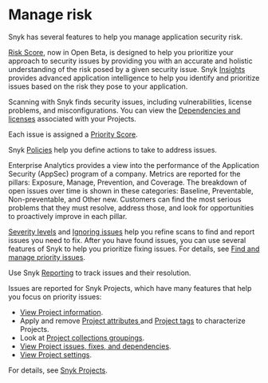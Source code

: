 # Manage risk

Snyk has several features to help you manage application security risk.

[Risk Score](../manage-issues/prioritizing-issues/risk-score.md), now in Open Beta, is designed to help you prioritize your approach to security issues by providing you with an accurate and holistic understanding of the risk posed by a given security issue. Snyk [Insights](../manage-issues/insights/) provides advanced application intelligence to help you identify and prioritize issues based on the risk they pose to your application.

Scanning with Snyk finds security issues, including vulnerabilities, license problems, and misconfigurations. You can view the [Dependencies and licenses](../manage-issues/dependencies-and-licenses/) associated with your Projects.

Each issue is assigned a [Priority Score](../manage-issues/prioritizing-issues/priority-score.md).&#x20;

Snyk [Policies](../manage-issues/policies/) help you define actions to take to address issues.

Enterprise Analytics provides a view into the performance of the Application Security (AppSec) program of a company. Metrics are reported for the pillars: Exposure, Manage, Prevention, and Coverage. The breakdown of open issues over time is shown in these categories: Baseline, Preventable, Non-preventable, and Other new. Customers can find the most serious problems that they must resolve, address those, and look for opportunities to proactively improve in each pillar.

&#x20;[Severity levels](../manage-issues/prioritizing-issues/severity-levels.md) and [Ignoring issues](../manage-issues/priorities-for-fixing-issues/ignore-issues.md) help you refine scans to find and report issues you need to fix. After you have found issues, you can use several features of Snyk to help you prioritize fixing issues. For details, see [Find and manage priority issues](../manage-issues/priorities-for-fixing-issues/).

Use Snyk [Reporting](../manage-issues/reporting/) to track issues and their resolution.

Issues are reported for Snyk Projects, which have many features that help you focus on priority issues:

* [View Project information](../snyk-admin/snyk-projects/view-project-information.md).
* Apply and remove [Project attributes ](../snyk-admin/snyk-projects/project-attributes.md)and [Project tags](../snyk-admin/snyk-projects/project-tags.md) to characterize Projects.
* Look at [Project collections groupings](../snyk-admin/snyk-projects/project-collections-groupings/).
* [View Project issues, fixes, and dependencies](../snyk-admin/snyk-projects/view-project-issues-fixes-and-dependencies.md).
* [View Project settings](../snyk-admin/snyk-projects/view-and-edit-project-settings.md).

For details, see [Snyk Projects](../snyk-admin/snyk-projects/).


